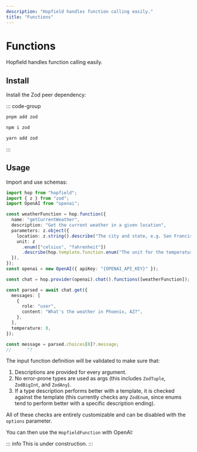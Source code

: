 ```yaml
---
description: "Hopfield handles function calling easily."
title: "Functions"
---
```


# Functions

Hopfield handles function calling easily.

## Install

Install the Zod peer dependency:

::: code-group

```bash [pnpm]
pnpm add zod
```

```bash [npm]
npm i zod
```

```bash [yarn]
yarn add zod
```

:::

## Usage

Import and use schemas:

```ts twoslash
import hop from "hopfield";
import { z } from "zod";
import OpenAI from "openai";

const weatherFunction = hop.function({
  name: "getCurrentWeather",
  description: "Get the current weather in a given location",
  parameters: z.object({
    location: z.string().describe("The city and state, e.g. San Francisco, CA"),
    unit: z
      .enum(["celsius", "fahrenheit"])
      .describe(hop.template.function.enum("The unit for the temperature.")),
  }),
});
const openai = new OpenAI({ apiKey: "{OPENAI_API_KEY}" });

const chat = hop.provider(openai).chat().functions([weatherFunction]);

const parsed = await chat.get({
  messages: [
    {
      role: "user",
      content: "What's the weather in Phoenix, AZ?",
    },
  ],
  temperature: 0,
});

const message = parsed.choices[0]?.message;
//      ^?
```

The input function definition will be validated to make sure that:

1. Descriptions are provided for every argument.
2. No error-prone types are used as args (this includes `ZodTuple`, `ZodBigInt`, and `ZodAny`).
3. If a type description performs better with a template, it is checked against the template (this currently checks any `ZodEnum`, since enums tend to perform better with a specific description ending).

All of these checks are entirely customizable and can be disabled with the `options` parameter.

You can then use the `HopfieldFunction` with OpenAI:

::: info
This is under construction.
:::
